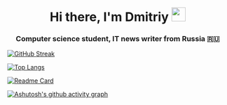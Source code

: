 <h1 align="center">Hi there, I'm Dmitriy</a> 
<img src="https://github.com/blackcater/blackcater/raw/main/images/Hi.gif" height="32"/></h1>
<h3 align="center">Computer science student, IT news writer from Russia 🇷🇺</h3>

<!---
cD40Phd/cD40Phd is a ✨ special ✨ repository because its `README.md` (this file) appears on your GitHub profile.
You can click the Preview link to take a look at your changes.
--->
[![GitHub Streak](https://github-readme-streak-stats.herokuapp.com/?user=cD40Phd)](https://git.io/streak-stats)
<!---Для компактной версии-->
[![Top Langs](https://github-readme-stats.vercel.app/api/top-langs/?username=cD40Phd&layout=compact)](https://github.com/cD40Phd/github-readme-stats)
<!---Для компактной версии-->
[![Readme Card](https://github-readme-stats.vercel.app/api/pin/?username=cD40Phd&repo=github-readme-stats)](https://github.com/cD40Phd/github-readme-stats)
<!---Для компактной версии-->
[![Ashutosh's github activity graph](https://activity-graph.herokuapp.com/graph?username=cD40Phd)](https://github.com/cD40Phd/github-readme-activity-graph)

